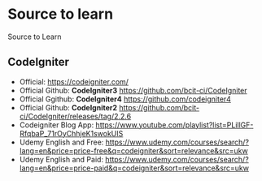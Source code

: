 # Source to learn
Source to Learn

## CodeIgniter 

- Official: https://codeigniter.com/
- Official Github: **CodeIgniter3** https://github.com/bcit-ci/CodeIgniter
- Official Ggithub: **CodeIgniter4** https://github.com/codeigniter4
- Official Github: **CodeIgniter2** https://github.com/bcit-ci/CodeIgniter/releases/tag/2.2.6
- Codeigniter Blog App: https://www.youtube.com/playlist?list=PLillGF-RfqbaP_71rOyChhjeK1swokUIS
- Udemy English and Free: https://www.udemy.com/courses/search/?lang=en&price=price-free&q=codeigniter&sort=relevance&src=ukw
- Udemy English and Paid: https://www.udemy.com/courses/search/?lang=en&price=price-paid&q=codeigniter&sort=relevance&src=ukw
